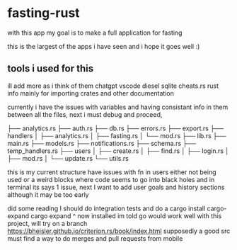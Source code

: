 # fasting-rust

with this app my goal is to make a full application for fasting

this is the largest of the apps i have seen and i hope it goes well :)

## tools i used for this

ill add more as i think of them
chatgpt
vscode
diesel
sqlite
cheats.rs rust info mainly for importing crates and other documentation

currently i have the issues with variables and having consistant info in them between all the files, next i must debug and proceed,

├── analytics.rs
├── auth.rs
├── db.rs
├── errors.rs
├── export.rs
├── handlers
│   ├── analytics.rs
│   ├── fasting.rs
│   └── mod.rs
├── lib.rs
├── main.rs
├── models.rs
├── notifications.rs
├── schema.rs
├── temp_handlers.rs
├── users
│   ├── create.rs
│   ├── find.rs
│   ├── login.rs
│   ├── mod.rs
│   └── update.rs
└── utils.rs

this is my current structure
have issues with fn in users either not being used or a weird blocks where code seems to go into black holes and in terminal its says 1 issue, next I want to add user goals and history sections although it may be too early

did some reading I should do integration tests and do a
cargo install cargo-expand
cargo expand
^ now installed
im told go would work well with this project, will try on a branch
<https://bheisler.github.io/criterion.rs/book/index.html> supposedly a good src
must find a way to do merges and pull requests from mobile
